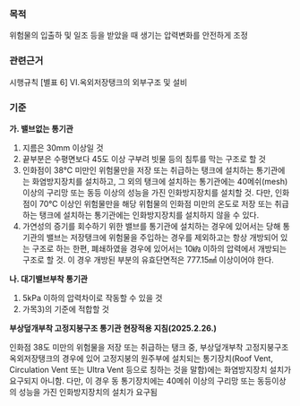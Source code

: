 ### 목적
위험물의 입출하 및 일조 등을 받았을 때 생기는 압력변화를 안전하게 조정

### 관련근거
시행규칙 [별표 6] VI.옥외저장탱크의 외부구조 및 설비

### 기준
**가. 밸브없는 통기관**
 1) 지름은 30mm 이상일 것
 2) 끝부분은 수평면보다 45도 이상 구부려 빗물 등의 침투를 막는 구조로 할 것
 3) 인화점이 38℃ 미만인 위험물만을 저장 또는 취급하는 탱크에 설치하는 통기관에는 화염방지장치를 설치하고, 그 외의 탱크에 설치하는 통기관에는 40메쉬(mesh) 이상의 구리망 또는 동등 이상의 성능을 가진 인화방지장치를 설치할 것. 다만, 인화점이 70℃ 이상인 위험물만을 해당 위험물의 인화점 미만의 온도로 저장 또는 취급하는 탱크에 설치하는 통기관에는 인화방지장치를 설치하지 않을 수 있다.
 4) 가연성의 증기를 회수하기 위한 밸브를 통기관에 설치하는 경우에 있어서는 당해 통기관의 밸브는 저장탱크에 위험물을 주입하는 경우를 제외하고는 항상 개방되어 있는 구조로 하는 한편, 폐쇄하였을 경우에 있어서는 10㎪ 이하의 압력에서 개방되는 구조로 할 것. 이 경우 개방된 부분의 유효단면적은 777.15㎟ 이상이어야 한다.

**나. 대기밸브부착 통기관**
  1) 5kPa 이하의 압력차이로 작동할 수 있을 것
  2) 가목3)의 기준에 적합할 것


**부상덮개부착 고정지붕구조 통기관 현장적용 지침(2025.2.26.)**

인화점 38도 미만의 위험물을 저장 또는 취급하는 탱크 중, 부상덮개부착 고정지붕구조 옥외저장탱크의 경우에 있어 고정지붕의 원주부에 설치되는 통기장치(Roof Vent, Circulation Vent 또는 Ultra Vent 등으로 칭하는 것을 말함)에는 화염방지장치 설치가 요구되지 아니함. 다만, 이 경우 동 통기장치에는 40메쉬 이상의 구리망 또는 동등이상의 성능을 가진 인화방지장치의 설치가 요구됨